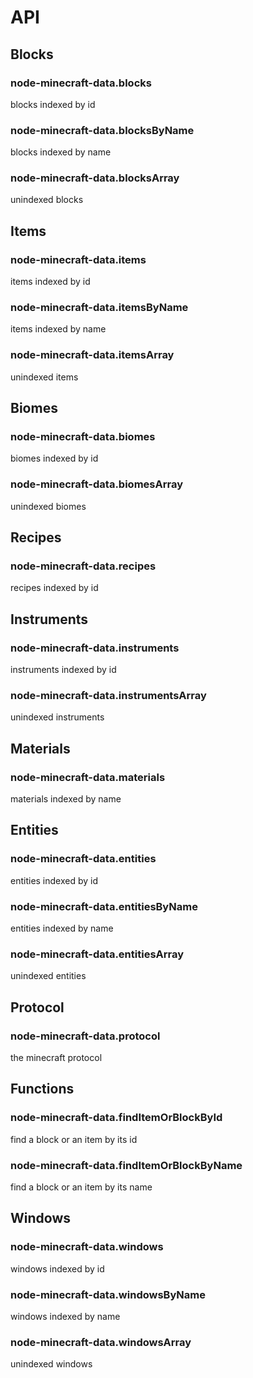 # API

## Blocks

### node-minecraft-data.blocks

blocks indexed by id

### node-minecraft-data.blocksByName

blocks indexed by name

### node-minecraft-data.blocksArray

unindexed blocks

## Items

### node-minecraft-data.items

items indexed by id

### node-minecraft-data.itemsByName

items indexed by name

### node-minecraft-data.itemsArray

unindexed items

## Biomes

### node-minecraft-data.biomes

biomes indexed by id

### node-minecraft-data.biomesArray

unindexed biomes

## Recipes

### node-minecraft-data.recipes

recipes indexed by id

## Instruments

### node-minecraft-data.instruments

instruments indexed by id

### node-minecraft-data.instrumentsArray

unindexed instruments

## Materials

### node-minecraft-data.materials

materials indexed by name

## Entities

### node-minecraft-data.entities

entities indexed by id

### node-minecraft-data.entitiesByName

entities indexed by name

### node-minecraft-data.entitiesArray

unindexed entities

## Protocol

### node-minecraft-data.protocol

the minecraft protocol

## Functions

### node-minecraft-data.findItemOrBlockById

find a block or an item by its id

### node-minecraft-data.findItemOrBlockByName

find a block or an item by its name

## Windows

### node-minecraft-data.windows

windows indexed by id

### node-minecraft-data.windowsByName

windows indexed by name

### node-minecraft-data.windowsArray

unindexed windows
